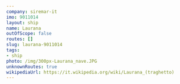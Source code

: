 ```yaml
---
company: siremar-it
imo: 9011014
layout: ship
name: Laurana
outOfScope: false
routes: []
slug: laurana-9011014
tags:
- ship
photo: /img/300px-Laurana_nave.JPG
unknownRoutes: true
wikipediaUrl: https://it.wikipedia.org/wiki/Laurana_(traghetto)
---
```

